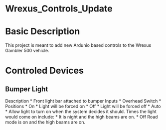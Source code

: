 # Wrexus_Controls_Update

# Basic Description
This project is meant to add new Ardunio based controls to the Wrexus Gambler 500 vehicle.

# Controled Devices

## Bumper Light
Description
    * Front light bar attached to bumper
Inputs
    * Overhead Switch
        * Positions
            * On
                * Light will be forced on
            * Off
                * Light will be forced off
            * Auto
                * Allow light to turn on when the system decides it should. Times the light would come on include:
                    * It is night and the high beams are on.
                    * Off Road mode is on and the high beams are on.
